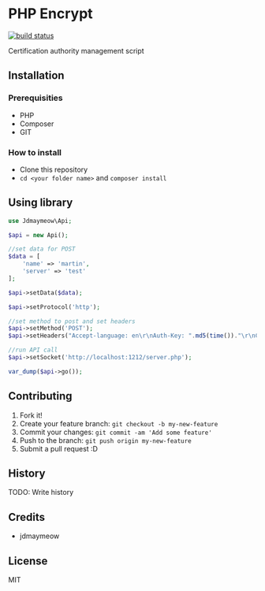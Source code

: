 # PHP Encrypt

[![build status](https://gitlab.cafe/BlackFriday/php-encrypt/badges/master/build.svg)](https://gitlab.cafe/BlackFriday/php-encrypt/commits/master)

Certification authority management script

## Installation

### Prerequisities

* PHP
* Composer
* GIT

### How to install

* Clone this repository
* ```cd <your folder name>``` and ```composer install```

## Using library

```php
use Jdmaymeow\Api;

$api = new Api();

//set data for POST
$data = [
    'name' => 'martin',
    'server' => 'test'
];

$api->setData($data);

$api->setProtocol('http');

//set method to post and set headers
$api->setMethod('POST');
$api->setHeaders("Accept-language: en\r\nAuth-Key: ".md5(time())."\r\nContent-type: application/x-www-form-urlencoded");

//run API call
$api->setSocket('http://localhost:1212/server.php');

var_dump($api->go());
```

## Contributing

1. Fork it!
2. Create your feature branch: `git checkout -b my-new-feature`
3. Commit your changes: `git commit -am 'Add some feature'`
4. Push to the branch: `git push origin my-new-feature`
5. Submit a pull request :D

## History

TODO: Write history

## Credits

 * jdmaymeow

## License

MIT
